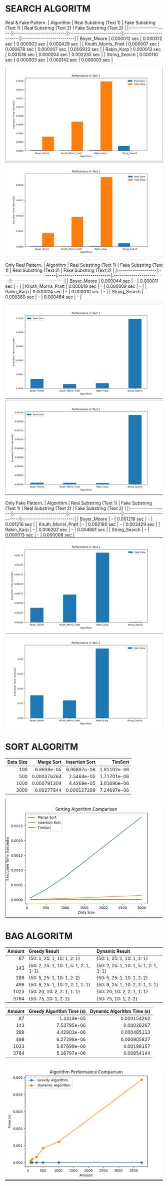 # SEARCH ALGORITM

Real & Fake Pattern.
| Algorithm | Real Substring (Text 1) | Fake Substring (Text 1) | Real Substring (Text 2) | Fake Substring (Text 2) |
|:-------------------|:--------------------------|:--------------------------|:--------------------------|:--------------------------|
| Boyer_Moore | 0.000012 sec | 0.000312 sec | 0.000003 sec | 0.000429 sec |
| Knuth_Morris_Pratt | 0.000007 sec | 0.000678 sec | 0.000007 sec | 0.000932 sec |
| Rabin_Karp | 0.000013 sec | 0.001516 sec | 0.000004 sec | 0.002235 sec |
| String_Search | 0.000110 sec | 0.000003 sec | 0.000142 sec | 0.000003 sec |

![Alt text](src/assets/images/image-0.png)![Alt text](src/assets/images/image-1.png)

Only Real Pattern.
| Algorithm | Real Substring (Text 1) | Fake Substring (Text 1) | Real Substring (Text 2) | Fake Substring (Text 2) |
|:-------------------|:--------------------------|:--------------------------|:--------------------------|:--------------------------|
| Boyer_Moore | 0.000044 sec | - | 0.000011 sec | - |
| Knuth_Morris_Pratt | 0.000019 sec | - | 0.000009 sec | - |
| Rabin_Karp | 0.000024 sec | - | 0.000010 sec | - |
| String_Search | 0.000380 sec | - | 0.000464 sec | - |

![Alt text](src/assets/images/image-2.png)![Alt text](src/assets/images/image-3.png)

Only Fake Pattern.
| Algorithm | Real Substring (Text 1) | Fake Substring (Text 1) | Real Substring (Text 2) | Fake Substring (Text 2) |
|:-------------------|:--------------------------|:--------------------------|:--------------------------|:--------------------------|
| Boyer_Moore | - | 0.001216 sec | - | 0.001216 sec |
| Knuth_Morris_Pratt | - | 0.002180 sec | - | 0.003429 sec |
| Rabin_Karp | - | 0.006202 sec | - | 0.004661 sec |
| String_Search | - | 0.000013 sec | - | 0.000008 sec |
![Alt text](src/assets/images/image-4.png)![Alt text](src/assets/images/image-5.png)

# SORT ALGORITM

| Data Size |  Merge Sort | Insertion Sort |     TimSort |
| --------: | ----------: | -------------: | ----------: |
|       100 |  6.8939e-05 |    6.96897e-06 | 1.91102e-06 |
|       500 | 0.000376264 |     2.5464e-05 | 1.71701e-06 |
|      1000 | 0.000791304 |     4.4269e-05 | 3.01696e-06 |
|      3000 |  0.00277844 |    0.000127299 | 7.24697e-06 |

![Alt text](src/assets/images/image-6.png)

# BAG ALGORITM

| Amount | Greedy Result                           | Dynamic Result                          |
| -----: | :-------------------------------------- | :-------------------------------------- |
|     87 | {50: 1, 25: 1, 10: 1, 2: 1}             | {50: 1, 25: 1, 10: 1, 2: 1}             |
|    143 | {50: 2, 25: 1, 10: 1, 5: 1, 2: 1, 1: 1} | {50: 2, 25: 1, 10: 1, 5: 1, 2: 1, 1: 1} |
|    289 | {50: 5, 25: 1, 10: 1, 2: 2}             | {50: 5, 25: 1, 10: 1, 2: 2}             |
|    498 | {50: 9, 25: 1, 10: 2, 2: 1, 1: 1}       | {50: 9, 25: 1, 10: 2, 2: 1, 1: 1}       |
|   1023 | {50: 20, 10: 2, 2: 1, 1: 1}             | {50: 20, 10: 2, 2: 1, 1: 1}             |
|   3764 | {50: 75, 10: 1, 2: 2}                   | {50: 75, 10: 1, 2: 2}                   |

| Amount | Greedy Algorithm Time (s) | Dynamic Algorithm Time (s) |
| -----: | ------------------------: | -------------------------: |
|     87 |                1.4319e-05 |                0.000154262 |
|    143 |               7.53795e-06 |                 0.00026267 |
|    289 |               4.42803e-06 |                0.000485113 |
|    498 |               6.27298e-06 |                0.000905827 |
|   1023 |               5.67699e-06 |                 0.00198157 |
|   3764 |               5.16797e-06 |                 0.00854144 |

![Alt text](src/assets/images/image-7.png)
